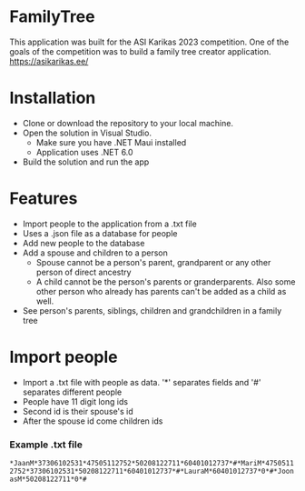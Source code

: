 # FamilyTree
This application was built for the ASI Karikas 2023 competition. One of the goals of the competition was to build a family tree creator application. https://asikarikas.ee/

# Installation

* Clone or download the repository to your local machine.
* Open the solution in Visual Studio.
  * Make sure you have .NET Maui installed
  * Application uses .NET 6.0
* Build the solution and run the app

# Features
* Import people to the application from a .txt file
* Uses a .json file as a database for people
* Add new people to the database
* Add a spouse and children to a person
  * Spouse cannot be a person's parent, grandparent or any other person of direct ancestry
  * A child cannot be the person's parents or granderparents. Also some other person who already has parents can't be added as a child as well.
* See person's parents, siblings, children and grandchildren in a family tree

# Import people
* Import a .txt file with people as data. '*' separates fields and '#' separates different people
* People have 11 digit long ids
* Second id is their spouse's id
* After the spouse id come children ids
### Example .txt file
`*JaanM*37306102531*47505112752*50208122711*60401012737*#*MariM*47505112752*37306102531*50208122711*60401012737*#*LauraM*60401012737*0*#*JoonasM*50208122711*0*#`
